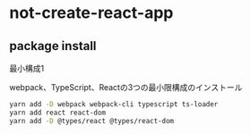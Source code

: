 # not-create-react-app

## package install

最小構成1

webpack、TypeScript、Reactの3つの最小限構成のインストール

```bash
yarn add -D webpack webpack-cli typescript ts-loader
yarn add react react-dom
yarn add -D @types/react @types/react-dom
```
